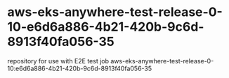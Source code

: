 # aws-eks-anywhere-test-release-0-10-e6d6a886-4b21-420b-9c6d-8913f40fa056-35
repository for use with E2E test job aws-eks-anywhere-test-release-0-10:e6d6a886-4b21-420b-9c6d-8913f40fa056-35
